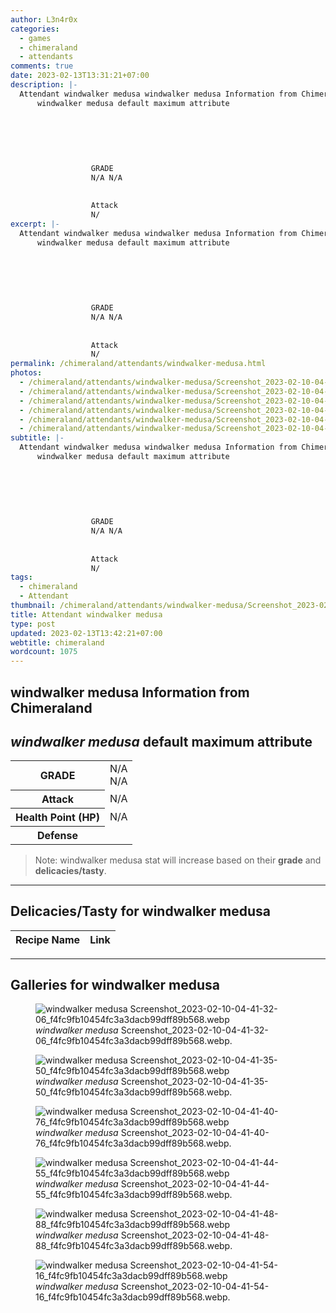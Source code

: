 ```yaml
---
author: L3n4r0x
categories:
  - games
  - chimeraland
  - attendants
comments: true
date: 2023-02-13T13:31:21+07:00
description: |-
  Attendant windwalker medusa windwalker medusa Information from Chimeraland
      windwalker medusa default maximum attribute
      
        
          
            
              
                
                  GRADE
                  N/A N/A
                
                
                  Attack
                  N/
excerpt: |-
  Attendant windwalker medusa windwalker medusa Information from Chimeraland
      windwalker medusa default maximum attribute
      
        
          
            
              
                
                  GRADE
                  N/A N/A
                
                
                  Attack
                  N/
permalink: /chimeraland/attendants/windwalker-medusa.html
photos:
  - /chimeraland/attendants/windwalker-medusa/Screenshot_2023-02-10-04-41-32-06_f4fc9fb10454fc3a3dacb99dff89b568.webp
  - /chimeraland/attendants/windwalker-medusa/Screenshot_2023-02-10-04-41-35-50_f4fc9fb10454fc3a3dacb99dff89b568.webp
  - /chimeraland/attendants/windwalker-medusa/Screenshot_2023-02-10-04-41-40-76_f4fc9fb10454fc3a3dacb99dff89b568.webp
  - /chimeraland/attendants/windwalker-medusa/Screenshot_2023-02-10-04-41-44-55_f4fc9fb10454fc3a3dacb99dff89b568.webp
  - /chimeraland/attendants/windwalker-medusa/Screenshot_2023-02-10-04-41-48-88_f4fc9fb10454fc3a3dacb99dff89b568.webp
  - /chimeraland/attendants/windwalker-medusa/Screenshot_2023-02-10-04-41-54-16_f4fc9fb10454fc3a3dacb99dff89b568.webp
subtitle: |-
  Attendant windwalker medusa windwalker medusa Information from Chimeraland
      windwalker medusa default maximum attribute
      
        
          
            
              
                
                  GRADE
                  N/A N/A
                
                
                  Attack
                  N/
tags:
  - chimeraland
  - Attendant
thumbnail: /chimeraland/attendants/windwalker-medusa/Screenshot_2023-02-10-04-41-32-06_f4fc9fb10454fc3a3dacb99dff89b568.webp
title: Attendant windwalker medusa
type: post
updated: 2023-02-13T13:42:21+07:00
webtitle: chimeraland
wordcount: 1075
---
```


<link
  rel="stylesheet"
  href="https://rawcdn.githack.com/dimaslanjaka/Web-Manajemen/870a349/css/bootstrap-5-3-0-alpha3-wrapper.css"
/>
<section id="bootstrap-wrapper">
  <div data-bs-theme="dark">
    <h2>windwalker medusa Information from Chimeraland</h2>
    <h2 id="attribute"><i>windwalker medusa</i> default maximum attribute</h2>
    <div class="row">
      <div class="col mb-2">
        <div class="card">
          <div class="card-body">
            <table>
              <tr>
                <th>GRADE</th>
                <td>N/A <br />N/A</td>
              </tr>
              <tr>
                <th>Attack</th>
                <td>N/A</td>
              </tr>
              <tr>
                <th>Health Point (HP)</th>
                <td>N/A</td>
              </tr>
              <tr>
                <th>Defense</th>
                <td></td>
              </tr>
            </table>
          </div>
        </div>
      </div>
    </div>
    <blockquote class="bd-callout bd-callout-warning">
      Note: windwalker medusa stat will increase based on their <b>grade</b> and
      <b>delicacies/tasty</b>.
    </blockquote>
    <hr />
    <h2 id="delicacies">Delicacies/Tasty for windwalker medusa</h2>
    <div class="card">
      <div class="card-body">
        <div class="table-responsive">
          <table class="table table-striped">
            <thead>
              <tr>
                <th>Recipe Name</th>
                <th>Link</th>
              </tr>
            </thead>
            <tbody></tbody>
          </table>
        </div>
      </div>
    </div>
    <hr />
    <div id="gallery">
      <h2>Galleries for windwalker medusa</h2>
      <div class="row">
        <div class="col-lg-6 col-12">
          <figure>
            <img
              src="https://www.webmanajemen.com/chimeraland/attendants/windwalker-medusa/Screenshot_2023-02-10-04-41-32-06_f4fc9fb10454fc3a3dacb99dff89b568.webp"
              alt="windwalker medusa Screenshot_2023-02-10-04-41-32-06_f4fc9fb10454fc3a3dacb99dff89b568.webp"
            />
            <figcaption style="word-wrap: break-word">
              <i>windwalker medusa</i>
              Screenshot_2023-02-10-04-41-32-06_f4fc9fb10454fc3a3dacb99dff89b568.webp.
            </figcaption>
          </figure>
        </div>
        <div class="col-lg-6 col-12">
          <figure>
            <img
              src="https://www.webmanajemen.com/chimeraland/attendants/windwalker-medusa/Screenshot_2023-02-10-04-41-35-50_f4fc9fb10454fc3a3dacb99dff89b568.webp"
              alt="windwalker medusa Screenshot_2023-02-10-04-41-35-50_f4fc9fb10454fc3a3dacb99dff89b568.webp"
            />
            <figcaption style="word-wrap: break-word">
              <i>windwalker medusa</i>
              Screenshot_2023-02-10-04-41-35-50_f4fc9fb10454fc3a3dacb99dff89b568.webp.
            </figcaption>
          </figure>
        </div>
        <div class="col-lg-6 col-12">
          <figure>
            <img
              src="https://www.webmanajemen.com/chimeraland/attendants/windwalker-medusa/Screenshot_2023-02-10-04-41-40-76_f4fc9fb10454fc3a3dacb99dff89b568.webp"
              alt="windwalker medusa Screenshot_2023-02-10-04-41-40-76_f4fc9fb10454fc3a3dacb99dff89b568.webp"
            />
            <figcaption style="word-wrap: break-word">
              <i>windwalker medusa</i>
              Screenshot_2023-02-10-04-41-40-76_f4fc9fb10454fc3a3dacb99dff89b568.webp.
            </figcaption>
          </figure>
        </div>
        <div class="col-lg-6 col-12">
          <figure>
            <img
              src="https://www.webmanajemen.com/chimeraland/attendants/windwalker-medusa/Screenshot_2023-02-10-04-41-44-55_f4fc9fb10454fc3a3dacb99dff89b568.webp"
              alt="windwalker medusa Screenshot_2023-02-10-04-41-44-55_f4fc9fb10454fc3a3dacb99dff89b568.webp"
            />
            <figcaption style="word-wrap: break-word">
              <i>windwalker medusa</i>
              Screenshot_2023-02-10-04-41-44-55_f4fc9fb10454fc3a3dacb99dff89b568.webp.
            </figcaption>
          </figure>
        </div>
        <div class="col-lg-6 col-12">
          <figure>
            <img
              src="https://www.webmanajemen.com/chimeraland/attendants/windwalker-medusa/Screenshot_2023-02-10-04-41-48-88_f4fc9fb10454fc3a3dacb99dff89b568.webp"
              alt="windwalker medusa Screenshot_2023-02-10-04-41-48-88_f4fc9fb10454fc3a3dacb99dff89b568.webp"
            />
            <figcaption style="word-wrap: break-word">
              <i>windwalker medusa</i>
              Screenshot_2023-02-10-04-41-48-88_f4fc9fb10454fc3a3dacb99dff89b568.webp.
            </figcaption>
          </figure>
        </div>
        <div class="col-lg-6 col-12">
          <figure>
            <img
              src="https://www.webmanajemen.com/chimeraland/attendants/windwalker-medusa/Screenshot_2023-02-10-04-41-54-16_f4fc9fb10454fc3a3dacb99dff89b568.webp"
              alt="windwalker medusa Screenshot_2023-02-10-04-41-54-16_f4fc9fb10454fc3a3dacb99dff89b568.webp"
            />
            <figcaption style="word-wrap: break-word">
              <i>windwalker medusa</i>
              Screenshot_2023-02-10-04-41-54-16_f4fc9fb10454fc3a3dacb99dff89b568.webp.
            </figcaption>
          </figure>
        </div>
      </div>
    </div>
  </div>
</section>